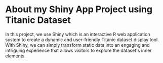 # About my Shiny App Project using Titanic Dataset
In this project, we use Shiny which is an interactive R web application system to create a 
dynamic and user-friendly Titanic dataset display tool. With Shiny, we can simply 
transform static data into an engaging and intriguing experience that allows visitors to 
explore the dataset's inner elements. 

